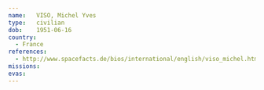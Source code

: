 ```yaml
---
name:	VISO, Michel Yves
type:	civilian
dob:	1951-06-16
country:
  - France
references:
  - http://www.spacefacts.de/bios/international/english/viso_michel.htm
missions:
evas:
---
```

